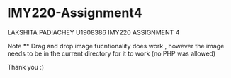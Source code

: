 # IMY220-Assignment4
LAKSHITA PADIACHEY U1908386 IMY220 ASSIGNMENT 4 

Note **
Drag and drop image fucntionality does work , however the image needs to be in the current directory for it to work (no PHP was allowed)

Thank you :)
